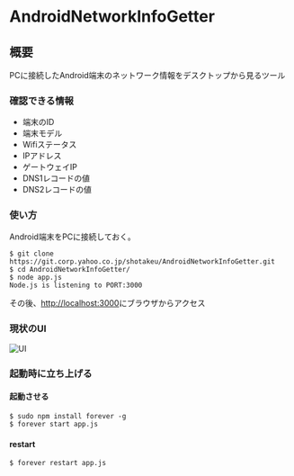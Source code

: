 # AndroidNetworkInfoGetter

## 概要
PCに接続したAndroid端末のネットワーク情報をデスクトップから見るツール

### 確認できる情報
* 端末のID
* 端末モデル
* Wifiステータス
* IPアドレス
* ゲートウェイIP
* DNS1レコードの値
* DNS2レコードの値


### 使い方
Android端末をPCに接続しておく。
```
$ git clone https://git.corp.yahoo.co.jp/shotakeu/AndroidNetworkInfoGetter.git
$ cd AndroidNetworkInfoGetter/
$ node app.js 
Node.js is listening to PORT:3000
```
その後、[http://localhost:3000](http://localhost:3000/)にブラウザからアクセス

### 現状のUI
![UI](https://mym.corp.yahoo.co.jp/paster/b8e3cb96e8be91bdd40d.png "UI")

### 起動時に立ち上げる
#### 起動させる
```
$ sudo npm install forever -g
$ forever start app.js
```

#### restart
```
$ forever restart app.js
```
